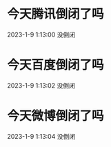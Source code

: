 # 今天腾讯倒闭了吗

2023-1-9 1:13:00 没倒闭

# 今天百度倒闭了吗

2023-1-9 1:13:02 没倒闭

# 今天微博倒闭了吗

2023-1-9 1:13:04 没倒闭


